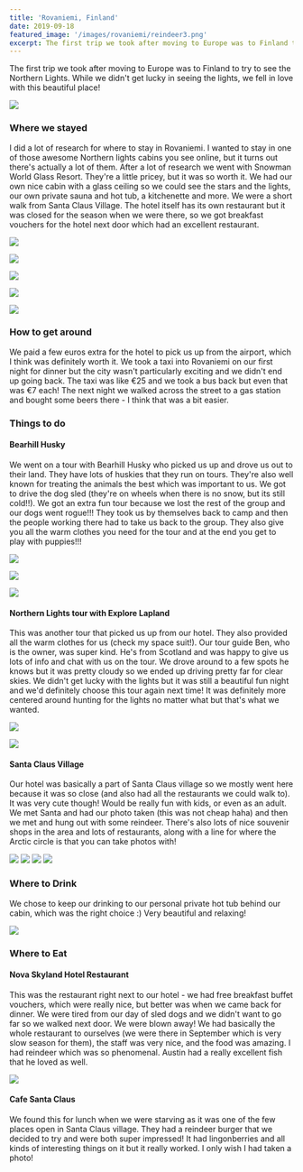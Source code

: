 ```yaml
---
title: 'Rovaniemi, Finland'
date: 2019-09-18
featured_image: '/images/rovaniemi/reindeer3.png'
excerpt: The first trip we took after moving to Europe was to Finland to try to see the Northern Lights. 
---
```


The first trip we took after moving to Europe was to Finland to try to see the Northern Lights. While we didn't get lucky in seeing the lights, we fell in love with this beautiful place!

![](/images/rovaniemi/husky2.png)

### Where we stayed

I did a lot of research for where to stay in Rovaniemi. I wanted to stay in one of those awesome Northern lights cabins you see online, but it turns out there's actually a lot of them. After a lot of research we went with Snowman World Glass Resort. They're a little pricey, but it was so worth it. We had our own nice cabin with a glass ceiling so we could see the stars and the lights, our own private sauna and hot tub, a kitchenette and more. We were a short walk from Santa Claus Village. The hotel itself has its own restaurant but it was closed for the season when we were there, so we got breakfast vouchers for the hotel next door which had an excellent restaurant. 

![](/images/rovaniemi/cabin.png)

![](/images/rovaniemi/cabin2.png)

![](/images/rovaniemi/cabin3.png)

![](/images/rovaniemi/cabin4.png)

![](/images/rovaniemi/cabin-coffee.png)


### How to get around

We paid a few euros extra for the hotel to pick us up from the airport, which I think was definitely worth it. We took a taxi into Rovaniemi on our first night for dinner but the city wasn't particularly exciting and we didn't end up going back. The taxi was like €25 and we took a bus back but even that was €7 each! The next night we walked across the street to a gas station and bought some beers there - I think that was a bit easier. 

### Things to do

#### Bearhill Husky

We went on a tour with Bearhill Husky who picked us up and drove us out to their land. They have lots of huskies that they run on tours. They're also well known for treating the animals the best which was important to us. We got to drive the dog sled (they're on wheels when there is no snow, but its still cold!!). We got an extra fun tour because we lost the rest of the group and our dogs went rogue!!! They took us by themselves back to camp and then the people working there had to take us back to the group. They also give you all the warm clothes you need for the tour and at the end you get to play with puppies!!! 

![](/images/rovaniemi/husky1.png)

![](/images/rovaniemi/husky3.png)

![](/images/rovaniemi/husky4.png)

#### Northern Lights tour with Explore Lapland 

This was another tour that picked us up from our hotel. They also provided all the warm clothes for us (check my space suit!). Our tour guide Ben, who is the owner, was super kind. He's from Scotland and was happy to give us lots of info and chat with us on the tour. We drove around to a few spots he knows but it was pretty cloudy so we ended up driving pretty far for clear skies. We didn't get lucky with the lights but it was still a beautiful fun night and we'd definitely choose this tour again next time! It was definitely more centered around hunting for the lights no matter what but that's what we wanted. 

![](/images/rovaniemi/lights.png)

![](/images/rovaniemi/lights2.png)

#### Santa Claus Village 

Our hotel was basically a part of Santa Claus village so we mostly went here because it was so close (and also had all the restaurants we could walk to). It was very cute though! Would be really fun with kids, or even as an adult. We met Santa and had our photo taken (this was not cheap haha) and then we met and hung out with some reindeer. There's also lots of nice souvenir shops in the area and lots of restaurants, along with a line for where the Arctic circle is that you can take photos with! 

<div class="gallery" data-columns="2">	
	<img src="/images/rovaniemi/santa.png">	    
    <img src="/images/rovaniemi/circle.png">
    <img src="/images/rovaniemi/reindeer2.png">
    <img src="/images/rovaniemi/reindeer3.png">
</div>

### Where to Drink

We chose to keep our drinking to our personal private hot tub behind our cabin, which was the right choice :) Very beautiful and relaxing!

![](/images/rovaniemi/beer.png)

### Where to Eat

#### Nova Skyland Hotel Restaurant

This was the restaurant right next to our hotel - we had free breakfast buffet vouchers, which were really nice, but better was when we came back for dinner. We were tired from our day of sled dogs and we didn't want to go far so we walked next door. We were blown away! We had basically the whole restaurant to ourselves (we were there in September which is very slow season for them), the staff was very nice, and the food was amazing. I had reindeer which was so phenomenal. Austin had a really excellent fish that he loved as well. 

![](/images/rovaniemi/reindeer.png)

#### Cafe Santa Claus

We found this for lunch when we were starving as it was one of the few places open in Santa Claus village. They had a reindeer burger that we decided to try and were both super impressed! It had lingonberries and all kinds of interesting things on it but it really worked. I only wish I had taken a photo!

